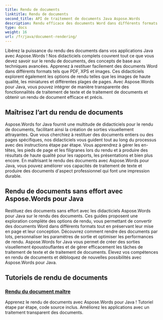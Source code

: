 ```yaml
---
title: Rendu de documents
linktitle: Rendu de documents
second_title: API de traitement de documents Java Aspose.Words
description: Rendu efficace des documents Word dans différents formats en Java avec Aspose.Words ! Rendu de documents maîtres pour des sorties professionnelles.
type: docs
weight: 16
url: /fr/java/document-rendering/
---
```


Libérez la puissance du rendu des documents dans vos applications Java avec Aspose.Words ! Nos didacticiels complets couvrent tout ce que vous devez savoir sur le rendu de documents, des concepts de base aux techniques avancées. Apprenez à restituer facilement des documents Word dans différents formats tels que PDF, XPS et images. Ces didacticiels explorent également les options de rendu telles que les images de haute qualité, les miniatures et différentes plages de pages. Avec Aspose.Words pour Java, vous pouvez intégrer de manière transparente des fonctionnalités de traitement de texte et de traitement de documents et obtenir un rendu de document efficace et précis.

## Maîtrisez l’art du rendu de documents

Aspose.Words for Java fournit une multitude de didacticiels pour le rendu de documents, facilitant ainsi la création de sorties visuellement attrayantes. Que vous cherchiez à restituer des documents entiers ou des pages spécifiques, nos didacticiels vous guident tout au long du processus avec des instructions étape par étape. Vous apprendrez à gérer les en-têtes, les pieds de page et les filigranes lors du rendu et à produire des résultats de haute qualité pour les rapports, les présentations et bien plus encore. En maîtrisant le rendu des documents avec Aspose.Words pour Java, vous pouvez améliorer vos capacités de traitement de texte et produire des documents d'aspect professionnel qui font une impression durable.

## Rendu de documents sans effort avec Aspose.Words pour Java

Restituez des documents sans effort avec les didacticiels Aspose.Words pour Java sur le rendu des documents. Ces guides proposent une exploration complète des options de rendu, vous permettant de convertir des documents Word dans différents formats tout en préservant leur mise en page et leur conception. Découvrez comment rendre des documents par lots, personnaliser les paramètres de sortie et optimiser les performances de rendu. Aspose.Words for Java vous permet de créer des sorties visuellement époustouflantes et de gérer efficacement les tâches de traitement de texte et de traitement de documents. Élevez vos compétences en rendu de documents et débloquez de nouvelles possibilités avec Aspose.Words pour Java.

## Tutoriels de rendu de documents
### [ Rendu du document maître](./master-document-rendering/)
Apprenez le rendu de documents avec Aspose.Words pour Java ! Tutoriel étape par étape, code source inclus. Améliorez les applications avec un traitement transparent des documents.